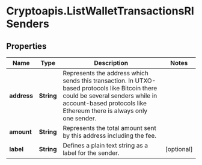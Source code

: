 # Cryptoapis.ListWalletTransactionsRISenders

## Properties

Name | Type | Description | Notes
------------ | ------------- | ------------- | -------------
**address** | **String** | Represents the address which sends this transaction. In UTXO-based protocols like Bitcoin there could be several senders while in account-based protocols like Ethereum there is always only one sender. | 
**amount** | **String** | Represents the total amount sent by this address including the fee. | 
**label** | **String** | Defines a plain text string as a label for the sender. | [optional] 


